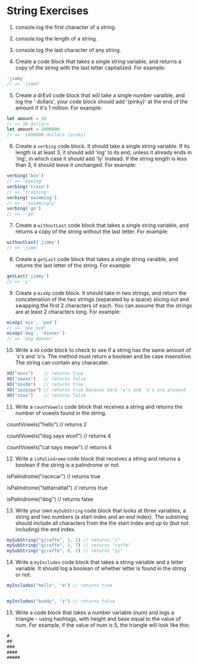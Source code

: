# String Exercises

1. console.log the first character of a string.

2. console.log the length of a string.

3. console.log the last character of any string. 

4. Create a code block that takes a single string variable, and returns a copy of the string with the last letter capitalized. For example:

```js
'jimmy'
// => 'jimmY'
```

5. Create a drEvil code block that will take a single number varaible, and log the '<variablbeAmount> dollars',
your code block should add '(pinky)' at the end of the amount if it's 1 million. For example:

```js
let amount = 10
// => 10 dollars
let amount = 1000000
// =>  1000000 dollars (pinky)
```

6. Create a `verbing` code block. It should take a single string variable. If its length is at least 3, it should add 'ing' to its end, unless it already ends in 'ing', in which case it should add 'ly' instead. If the string length is less than 3, it should leave it unchanged. 
For example:

```js
verbing('box')
// => 'boxing'
verbing('train')
// => 'training'
verbing('swimming')
// =>  'swimmingly'
verbing('go')
// =>  'go'
```
 
7. Create a `withoutLast` code block that takes a single string variable, and returns a copy of the string without the  last letter.
For example:

```js
withoutLast('jimmy')
// => 'jimm'
```

8. Create a `getLast` code block that takes a single string varaible, and returns the last letter of the string. For example:

```js
getLast('jimmy')
// => 'y'
```

9. Create a `mixUp` code block. It should take in two strings, and return the concatenation of the two strings (separated by a space) slicing out and swapping the first 2 characters of each. 
You can assume that the strings are at least 2 characters long. For example:

```js
mixUp('mix', 'pod')
// => 'pox mid'
mixUp('dog', 'dinner')
// => 'dig donner'
```
10. Write a `XO` code block to check to see if a string has the same amount of 'x's and 'o's. 
The method must return a boolean and be case insensitive. The string can contain any characater.

```js
XO("ooxx")    // returns true
XO("xooxx")   // returns false
XO("ooxXm")   // returns true
XO("zpzpzpp") // returns true because zero 'x's and 'o's are present
XO("zzoo")    // returns false
```
11. Write a `countVowels` code block that receives a string and returns the number of vowels found in the string. 

countVowels("hello") // returns 2 

countVowels("dog says woof") // returns 4

countVowels("cat says meow") // returns 4

12. Write a `isPalindrome` code block that receives a string and returns a boolean if the string is a palindrome or not. 

isPalindrome("racecar") // returns true 

isPalindrome("tattarrattat") // returns true 

isPalindrome("dog") // returns false

13. Write your own `mySubString` code block that looks at three variables, a string and two numbers (a start index and an end index). 
The substring should include all characters from the the start index and up to (but not including) the end index. 
```js
mySubString("giraffe", 1, 2) // returns "i"
mySubString("giraffe", 2, 7) // returns "raffe"
mySubString("giraffe", 0, 2) // returns "gi"
```
14. Write a `myIncludes` code block that takes a string variable and a letter variable. It should log a boolean of whether
 letter is found in the string or not. 

```js
myIncludes("hello", "e") // returns true  


myIncludes("buddy", "z") // returns false
```

15. Write a code block that takes a number variable (num) and logs a triangle - using hashtags, 
with height and base equal to the value of num. 
For example, if the value of num is 5, the triangle will look like this:
```js
#
##
###
####
#####
```

